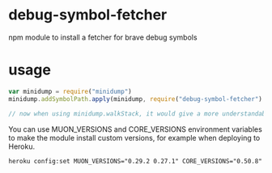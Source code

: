 # debug-symbol-fetcher
npm module to install a fetcher for brave debug symbols

# usage
```javascript
var minidump = require("minidump")
minidump.addSymbolPath.apply(minidump, require("debug-symbol-fetcher").pathsForVersion('x.x.x'))

// now when using minidump.walkStack, it would give a more understandable report due to having debug symbols
```

You can use MUON_VERSIONS and CORE_VERSIONS environment variables to make the module install custom versions, for example when deploying to Heroku.
```
heroku config:set MUON_VERSIONS="0.29.2 0.27.1" CORE_VERSIONS="0.50.8"
```
